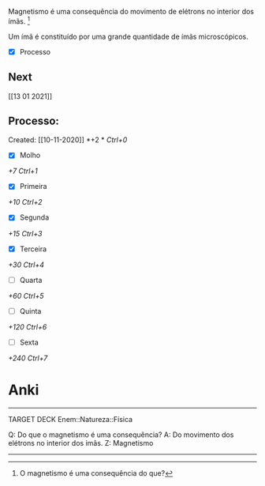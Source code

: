 Magnetismo é uma consequência do movimento de elétrons no interior dos ímãs. [^1]

[^1]: O magnetismo é uma consequência do que?

Um ímã é constituído por uma grande quantidade de ímãs microscópicos.

- [x] Processo 


## Next
[[13 01 2021]]
## Processo:
Created: [[10-11-2020]]
*+2 *  *Ctrl+0*
- [x] Molho  

*+7*  *Ctrl+1*

- [x] Primeira 

*+10*  *Ctrl+2*

- [x] Segunda

*+15*  *Ctrl+3*

- [x] Terceira 

*+30*  *Ctrl+4*

- [ ] Quarta 

*+60*  *Ctrl+5*

- [ ] Quinta 

*+120*  *Ctrl+6*

- [ ] Sexta 

*+240*  *Ctrl+7*

# Anki

---

TARGET DECK
Enem::Natureza::Física

Q: Do que o magnetismo é uma consequência?
A: Do movimento dos elétrons no interior dos imãs.
Z: Magnetismo
<!--ID: 1606226125369-->

---

